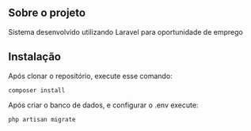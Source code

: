 ## Sobre o projeto

Sistema desenvolvido utilizando Laravel para oportunidade de emprego

## Instalação

Após clonar o repositório, execute esse comando:
```
composer install
```

Após criar o banco de dados, e configurar o .env execute:
```
php artisan migrate
```



